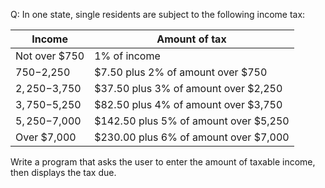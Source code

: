 Q: In one state, single residents are subject to the following income tax:

| Income        | Amount of tax                         |
| ------------- | ------------------------------------- |
| Not over $750 | 1% of income                          |
| $750-$2,250   | $7.50 plus 2% of amount over $750     |
| $2,250-$3,750 | $37.50 plus 3% of amount over $2,250  |
| $3,750-$5,250 | $82.50 plus 4% of amount over $3,750  |
| $5,250-$7,000 | $142.50 plus 5% of amount over $5,250 |
| Over $7,000   | $230.00 plus 6% of amount over $7,000 |

Write a program that asks the user to enter the amount of taxable income, then
displays the tax due.
